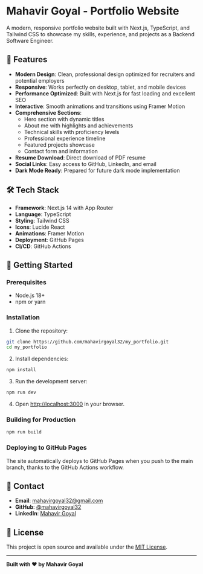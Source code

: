 # Mahavir Goyal - Portfolio Website

A modern, responsive portfolio website built with Next.js, TypeScript, and Tailwind CSS to showcase my skills, experience, and projects as a Backend Software Engineer.

## 🚀 Features

- **Modern Design**: Clean, professional design optimized for recruiters and potential employers
- **Responsive**: Works perfectly on desktop, tablet, and mobile devices
- **Performance Optimized**: Built with Next.js for fast loading and excellent SEO
- **Interactive**: Smooth animations and transitions using Framer Motion
- **Comprehensive Sections**:
  - Hero section with dynamic titles
  - About me with highlights and achievements
  - Technical skills with proficiency levels
  - Professional experience timeline
  - Featured projects showcase
  - Contact form and information
- **Resume Download**: Direct download of PDF resume
- **Social Links**: Easy access to GitHub, LinkedIn, and email
- **Dark Mode Ready**: Prepared for future dark mode implementation

## 🛠 Tech Stack

- **Framework**: Next.js 14 with App Router
- **Language**: TypeScript
- **Styling**: Tailwind CSS
- **Icons**: Lucide React
- **Animations**: Framer Motion
- **Deployment**: GitHub Pages
- **CI/CD**: GitHub Actions

## 🚀 Getting Started

### Prerequisites

- Node.js 18+ 
- npm or yarn

### Installation

1. Clone the repository:
```bash
git clone https://github.com/mahavirgoyal32/my_portfolio.git
cd my_portfolio
```

2. Install dependencies:
```bash
npm install
```

3. Run the development server:
```bash
npm run dev
```

4. Open [http://localhost:3000](http://localhost:3000) in your browser.

### Building for Production

```bash
npm run build
```

### Deploying to GitHub Pages

The site automatically deploys to GitHub Pages when you push to the main branch, thanks to the GitHub Actions workflow.

## 📧 Contact

- **Email**: mahavirgoyal32@gmail.com
- **GitHub**: [@mahavirgoyal32](https://github.com/mahavirgoyal32)
- **LinkedIn**: [Mahavir Goyal](https://linkedin.com/in/mahavir-goyal)

## 📄 License

This project is open source and available under the [MIT License](LICENSE).

---

**Built with ❤️ by Mahavir Goyal**
